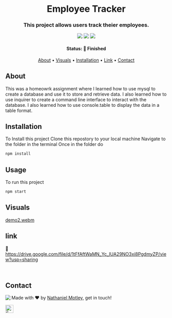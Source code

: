 <h1 align="center">
	Employee Tracker
</h1>

<h3 align="center">
	This project allows users track theier employees.
</h3>

<p align="center">
	<img src="https://img.shields.io/github/last-commit/Nmotley92/note-taker?color=green"/>
	<img src="https://img.shields.io/github/languages/count/Nmotley92/note-taker?color=green"/>
	<img src="https://img.shields.io/github/contributors/Nmotley92/note-taker?color=green"/>
</p>

<h4 align="center">
	Status: 🚀 Finished
</h4>

<p align="center">
	<a href="#about">About</a> •
   	<a href="#visuals">Visuals</a> •
	<a href="#installation">Installation</a> • 
   	<a href="#link">Link</a> •
	<a href="#contact">Contact</a>
    
</p>

## About
This was a homeowrk assignment where I learned how to use mysql to create a database and use it to store and retrieve data. I also learned how to use inquirer to create a command line interface to interact with the database. I also learned how to use console.table to display the data in a table format.
## Installation
To Install this project
Clone this repostory to your local machine
Navigate to the folder in the terminal
Once in the folder do

```bash
npm install
```

## Usage
To run this project
```bash
npm start
```

## Visuals
[demo2.webm](https://user-images.githubusercontent.com/114119193/212237648-b081208f-62ec-4fc6-89ed-f0f167d7625f.webm)



## link
:link: https://drive.google.com/file/d/1tFfAftWaMN_Yc_IUA29NO3xi8PgdmyZP/view?usp=sharing



<br clear="left"/>




## Contact
<img align="left" src="https://avatars.githubusercontent.com/Nmotley92?size=100">

Made with ❤️ by [Nathaniel Motley](https://github.com/Nmotley92), get in touch!

<a href="mailto:nmotley92@gmail.com" target="_blank"><img src="https://img.shields.io/badge/Email-D14836?style=flat&logo=gmail&logoColor=white" alt="Email Badge" height="25"></a>&nbsp;

<br clear="left"/>
